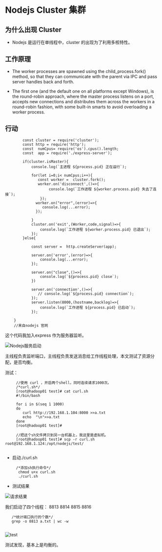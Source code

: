 # Nodejs  Cluster 集群

## 为什么出现 Cluster
* Nodejs 是运行在单线程中，cluster 的出现为了利用多核特性。

## 工作原理
* The worker processes are spawned using the child_process.fork() method, so that they can communicate with the parent via IPC and pass server handles back and forth.

* The first one (and the default one on all platforms except Windows), is the round-robin approach, where the master process listens on a port, accepts new connections and distributes them across the workers in a round-robin fashion, with some built-in smarts to avoid overloading a worker process.


## 行动

```
		const cluster = require('cluster');
		const http = require('http');
		const  numCpus= require('os').cpus().length;
		const  app = require('./express-server');
		
		if(cluster.isMaster){
		    console.log(`主进程 ${process.pid} 正在运行`);
		
		    for(let i=0;i< numCpus;i++){
		       const worker =  cluster.fork();
		       worker.on('disconnect',()=>{
		            console.log(`工作进程 ${worker.process.pid} 失去了连接`);
		        });
		      worker.on("error",(error)=>{
		         console.log(...error);
		      });
		      
		    }
		    cluster.on('exit',(Worker,code,signal)=>{
		        console.log(`工作进程 ${worker.process.pid} 已退出`);
		    });
		}else{
		
		    const server =  http.createServer(app);
		    
		    server.on('error',(error)=>{
		        console.log(...error);
		    });
		
		    server.on("close",()=>{
		        console.log(`${process.pid} close`);
		    })
		
		    server.on('connection',()=>{
		       // console.log(`${process.pid} connection`);
		    });
		    server.listen(8000,(hostname,backlog)=>{
		        console.log(`工作进程 ${process.pid} 已启动`);
		    });
		   
	}
	//来自nodejs 官网
```
 这个代码我加入express 作为服务器监听。
 
 ![Nodejs服务启动](http://fandong90.github.io/dist/static/img/nodejsclusterserver.png)
 
 主线程负责监听端口，主线程负责发送消息给工作线程处理，本文测试了资源分配，是否均衡。
 
 测试：
 
   ```
   		//使用 curl ，开启两个shell，同时连续请求1000次。
   		/*curl.sh*/
   		[root@hadoop01 test]# cat curl.sh 
		#!/bin/bash
		
		for i in $(seq 1 1000)
		do
		   curl http://192.168.1.104:8000 >>a.txt
		   echo  "\n">>a.txt
		done
		[root@hadoop01 test]# 
		
		//把这个sh文件拷贝到另一台机器上，我这里是虚拟机。
		[root@hadoop01 test]# scp -r curl.sh  root@192.168.1.124:/opt/nodejs/test/
		
   ```
   
   * 启动./curl.sh 
   
   ```
        /*添加sh执行命令*/
   		 chmod u+x curl.sh 
		 ./curl.sh
   
   ```
   * 测试结果
   
   ![请求结果](http://fandong90.github.io/dist/static/img/nodeclusterfilea.png)
   
   我们启动了四个线程： 8813 8814 8815 8816
   
   ```
      /*统计端口执行的个数*/
      grep -o 8813 a.txt | wc -w 
      
   ```
   
   ![test](http://fandong90.github.io/dist/static/img/nodeclustertestcount.png)
   
   测试发现，基本上是均衡的。